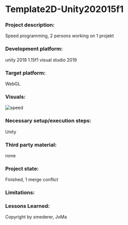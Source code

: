# Template2D-Unity202015f1

### Project description: 
Speed programming, 2 persons working on 1 projekt

### Development platform: 
unity 2019 1.15f1 visual studio 2019

### Target platform: 
WebGL

### Visuals: 
![speed](https://user-images.githubusercontent.com/72389896/120996774-ec5d1380-c786-11eb-8c15-b0ab5c2c2e59.PNG)

### Necessary setup/execution steps: 
Unity

### Third party material: 
none

### Project state: 
Finished, 1 merge conflict

### Limitations: 

### Lessons Learned: 

Copyright by smederer, JoMa
